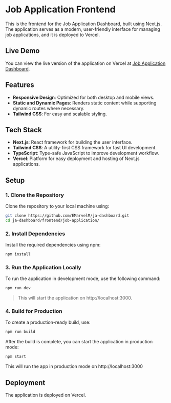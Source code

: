 # Job Application Frontend

This is the frontend for the Job Application Dashboard, built using Next.js. The application serves as a modern, user-friendly interface for managing job applications, and it is deployed to Vercel.

## Live Demo

You can view the live version of the application on Vercel at [Job Application Dashboard](https://ja-dashboard-two.vercel.app/).

## Features

- **Responsive Design**: Optimized for both desktop and mobile views.
- **Static and Dynamic Pages**: Renders static content while supporting dynamic routes where necessary.
- **Tailwind CSS**: For easy and scalable styling.

## Tech Stack

- **Next.js**: React framework for building the user interface.
- **Tailwind CSS**: A utility-first CSS framework for fast UI development.
- **TypeScript**: Type-safe JavaScript to improve development workflow.
- **Vercel**: Platform for easy deployment and hosting of Next.js applications.

## Setup

### 1. Clone the Repository

Clone the repository to your local machine using:

```bash
git clone https://github.com/EMarvelM/ja-dashboard.git
cd ja-dashboard/frontend/job-application/

```

### 2. Install Dependencies

Install the required dependencies using npm:

```bash
npm install

```

### 3. Run the Application Locally

To run the application in development mode, use the following command:

```bash
npm run dev

```
> This will start the application on http://localhost:3000.


### 4. Build for Production

To create a production-ready build, use:

```bash
npm run build

```

After the build is complete, you can start the application in production mode:

```bash
npm start

```

This will run the app in production mode on http://localhost:3000


## Deployment

The application is deployed on Vercel.
